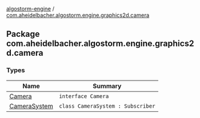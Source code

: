 [algostorm-engine](../index.md) / [com.aheidelbacher.algostorm.engine.graphics2d.camera](.)

## Package com.aheidelbacher.algostorm.engine.graphics2d.camera

### Types

| Name | Summary |
|---|---|
| [Camera](-camera/index.md) | `interface Camera` |
| [CameraSystem](-camera-system/index.md) | `class CameraSystem : Subscriber` |
